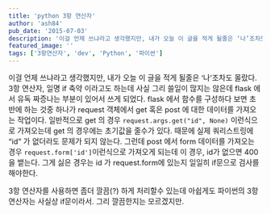 ```yaml
---
title: 'python 3항 연산자'
author: 'ash84'
pub_date: '2015-07-03'
description: '이걸 언제 쓰냐라고 생각했지만, 내가 오늘 이 글을 적게 될줄은 ‘나’조차도 몰랐다. 3항 연산자, 일명 if 축약 이라고도 하는데 사실 그리 쓸일이 많지는 않은데 flask 에서 유독 짜증나는 부분이 있어서 쓰게 되었다. flask 에서 함수를 구성하다 보면 초반에 하는 것중 하나가 request 객체에서 get 혹은 post 에 대한 데이터를 가져오는 작업이다. 일반적으로 get 의 경우 `request.args.get("id", None)` 이런식으로 가져오는데 get'
featured_image: ''
tags: ['3항연산자', 'dev', 'Python', '파이썬']
---
```



<span style="font-size: 11pt;">이걸 언제 쓰냐라고 생각했지만, 내가 오늘 이 글을 적게 될줄은 ‘나’조차도 몰랐다. 3항 연산자, 일명 if 축약 이라고도 하는데 사실 그리 쓸일이 많지는 않은데 flask 에서 유독 짜증나는 부분이 있어서 쓰게 되었다. flask 에서 함수를 구성하다 보면 초반에 하는 것중 하나가 request 객체에서 get 혹은 post 에 대한 데이터를 가져오는 작업이다. 일반적으로 get 의 경우 `request.args.get("id", None)` 이런식으로 가져오는데 get 의 경우에는 초기값을 줄수가 있다. 때</span><span style="font-size: 11pt;">문에 실제 쿼리스트링에 “id” 가 없더라도 문제가 되지 않는다. 그런데 post 에서 form 데이터를 가져오는 경우 `request.form['id']`이런식으로 가져오게 되는데 이 경우, id가 없으면 400을 뱉는다. 그게 싫은 경우는 id 가 request.form에 있는지 일일히 if문으로 검사를 해야한다. </span>

<span style="font-size: 11pt;">3항 연산자를 사용하면 좀더 깔끔(?) 하게 처리할수 있는데 아쉽게도 파이썬의 3항 연산자는 사실상 if문이라서. 그리 깔끔한지는 모르겠지만. </span>

<script src="https://gist.github.com/AhnSeongHyun/3730228f2ee7c29b9e45.js"></script>



